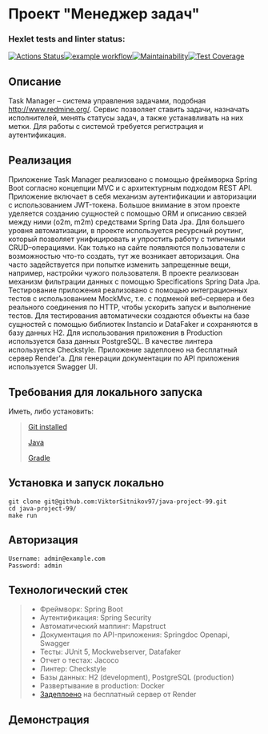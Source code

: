 # Проект  "Менеджер задач"

### Hexlet tests and linter status:
[![Actions Status](https://github.com/ViktorSitnikov97/java-project-99/actions/workflows/hexlet-check.yml/badge.svg)](https://github.com/ViktorSitnikov97/java-project-99/actions)[![example workflow](https://github.com/ViktorSitnikov97/java-project-99/actions/workflows/main.yml/badge.svg)](https://github.com/ViktorSitnikov97/java-project-99/actions)[![Maintainability](https://api.codeclimate.com/v1/badges/cac9c0b6e1beccdadce0/maintainability)](https://codeclimate.com/github/ViktorSitnikov97/java-project-99/maintainability)[![Test Coverage](https://api.codeclimate.com/v1/badges/cac9c0b6e1beccdadce0/test_coverage)](https://codeclimate.com/github/ViktorSitnikov97/java-project-99/test_coverage)

## Описание 
Task Manager – система управления задачами, подобная http://www.redmine.org/.
Сервис позволяет ставить задачи, назначать исполнителей, менять статусы задач,
а также устанавливать на них метки.
Для работы с системой требуется регистрация и аутентификация.
## Реализация
Приложение Task Manager реализовано с помощью фреймворка Spring Boot согласно концепции MVC и с архитектурным подходом REST API.
Приложение включает в себя механизм аутентификации и авторизации с использованием JWT-токена. Большое внимание в этом проекте
уделяется созданию сущностей с помощью ORM и описанию связей между ними (o2m, m2m) средствами Spring Data Jpa.
Для большего уровня автоматизации, в проекте используется ресурсный роутинг, который позволяет унифицировать и упростить работу с
типичными CRUD–операциями. Как только на сайте появляются пользователи с возможностью что-то создать, тут же возникает авторизация.
Она часто задействуется при попытке изменить запрещенные вещи, например, настройки чужого пользователя. В проекте реализован механизм
фильтрации данных с помощью Specifications Spring Data Jpa. Тестирование приложения реализовано с помощью интеграционных тестов с
использованием MockMvc, т.е. с подменой веб-сервера и без реального соединения по HTTP, чтобы ускорить запуск и выполнение тестов.
Для тестирования автоматически создаются объекты на базе сущностей с помощью библиотек Instancio и DataFaker и сохраняются в базу
данных H2. Для использования приложения в Production используется база данных PostgreSQL. В качестве линтера используется Checkstyle.
Приложение задеплоено на бесплатный сервер Render'а. Для генерации документации по API приложения используется Swagger UI.

## Требования для локального запуска
Иметь, либо установить:

> [Git installed](https://git-scm.com/book/en/v2/Getting-Started-Installing-Git)
> 
> [Java](https://www.oracle.com/java/technologies/downloads/)
> 
> [Gradle](https://gradle.org/install/)

## Установка и запуск локально
```
git clone git@github.com:ViktorSitnikov97/java-project-99.git
cd java-project-99/
make run
```

## Авторизация
```
Username: admin@example.com
Password: admin
```

## Технологический стек
> * Фреймворк: Spring Boot
> * Аутентификация: Spring Security
> * Автоматический маппинг: Mapstruct
> * Документация по API-приложения: Springdoc Openapi, Swagger
> * Тесты: JUnit 5, Mockwebserver, Datafaker
> * Отчет о тестах: Jacoco
> * Линтер: Checkstyle
> * Базы данных: H2 (development), PostgreSQL (production)
> * Развертывание в production: Docker
> * [Задеплоено](https://task-manager-0831.onrender.com) на бесплатный сервер от Render

## Демонстрация
